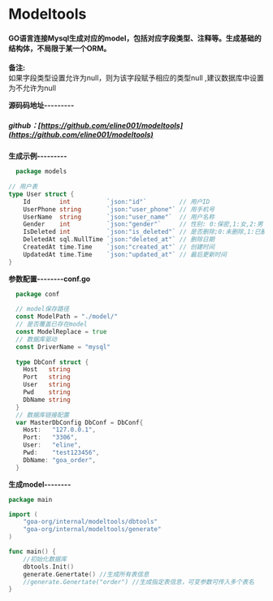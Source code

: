 # Modeltools
#### GO语言连接Mysql生成对应的model，包括对应字段类型、注释等。生成基础的结构体，不局限于某一个ORM。
  
  **备注:<br/>**
     如果字段类型设置允许为null，则为该字段赋予相应的类型null ,建议数据库中设置为不允许为null
  
  **源码码地址---------**
  ##### github：[https://github.com/eline001/modeltools](https://github.com/eline001/modeltools)
 
 

 **生成示例---------**

```go 
  package models
  
// 用户表
type User struct {
	Id        int          `json:"id"`         // 用户ID
	UserPhone string       `json:"user_phone"` // 用手机号
	UserName  string       `json:"user_name"`  // 用户名称
	Gender    int          `json:"gender"`     // 性别: 0:保密,1:女,2:男
	IsDeleted int          `json:"is_deleted"` // 是否删除;0:未删除,1:已删除
	DeletedAt sql.NullTime `json:"deleted_at"` // 删除日期
	CreatedAt time.Time    `json:"created_at"` // 创建时间
	UpdatedAt time.Time    `json:"updated_at"` // 最后更新时间
}

```

**参数配置--------conf.go**

```go 
  package conf
  
  // model保存路径
  const ModelPath = "./model/"
  // 是否覆盖已存在model
  const ModelReplace = true
  // 数据库驱动
  const DriverName = "mysql"
  
  type DbConf struct {
  	Host   string
  	Port   string
  	User   string
  	Pwd    string
  	DbName string
  }
  // 数据库链接配置
  var MasterDbConfig DbConf = DbConf{
  	Host:   "127.0.0.1",
  	Port:   "3306",
  	User:   "eline",
  	Pwd:    "test123456",
  	DbName: "goa_order",
  }
```

**生成model--------**
```go
package main

import (
	"goa-org/internal/modeltools/dbtools"
	"goa-org/internal/modeltools/generate"
)

func main() {
	//初始化数据库
	dbtools.Init()
	generate.Genertate() //生成所有表信息
	//generate.Genertate("order") //生成指定表信息，可变参数可传入多个表名
}


```